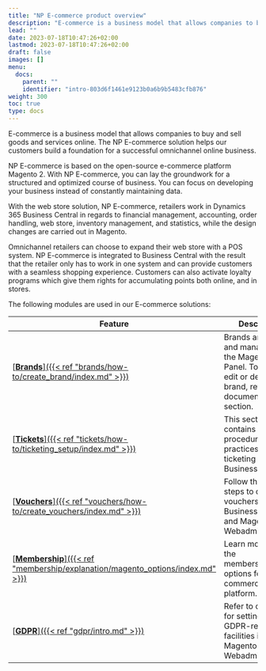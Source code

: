 ```yaml
---
title: "NP E-commerce product overview"
description: "E-commerce is a business model that allows companies to buy and sell goods and services online. The NP E-commerce solution helps our customers build a foundation for a successful omnichannel online business."
lead: ""
date: 2023-07-18T10:47:26+02:00
lastmod: 2023-07-18T10:47:26+02:00
draft: false
images: []
menu:
  docs:
    parent: ""
    identifier: "intro-803d6f1461e9123b0a6b9b5483cfb876"
weight: 300
toc: true
type: docs
---
```


E-commerce is a business model that allows companies to buy and sell goods and services online. The NP E-commerce solution helps our customers build a foundation for a successful omnichannel online business.

NP E-commerce is based on the open-source e-commerce platform Magento 2. With NP E-commerce, you can lay the groundwork for a structured and optimized course of business. You can focus on developing your business instead of constantly maintaining data.

With the web store solution, NP E-commerce, retailers work in Dynamics 365 Business Central in regards to financial management, accounting, order handling, web store, inventory management, and statistics, while the design changes are carried out in Magento. 

Omnichannel retailers can choose to expand their web store with a POS system. NP E-commerce is integrated to Business Central with the result that the retailer only has to work in one system and can provide customers with a seamless shopping experience. Customers can also activate loyalty programs which give them rights for accumulating points both online, and in stores. 

The following modules are used in our E-commerce solutions:

| Feature      | Description |
| ----------- | ----------- |
| [<ins>**Brands**<ins>]({{< ref "brands/how-to/create_brand/index.md" >}}) |  Brands are created and managed from the Magento Admin Panel. To create, edit or delete a new brand, refer to this documentation section.  |
| [<ins>**Tickets**<ins>]({{< ref "tickets/how-to/ticketing_setup/index.md" >}}) | This section contains the procedure and best practices for the ticketing setup in Business Central.  |
| [<ins>**Vouchers**<ins>]({{< ref "vouchers/how-to/create_vouchers/index.md" >}}) | Follow the provided steps to create vouchers in Business Central and Magento Webadmin.  |
| [<ins>**Membership**<ins>]({{< ref "membership/explanation/magento_options/index.md" >}}) | Learn more about the membership/loyalty options for your e-commerce platform. |
| [<ins>**GDPR**<ins>]({{< ref "gdpr/intro.md" >}}) | Refer to our guides for setting up GDPR-related facilities in Magento Webadmin. |